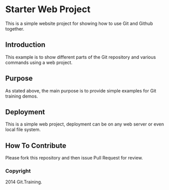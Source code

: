 # Starter Web Project

This is a simple website project for
showing how to use Git and Github together.

## Introduction

This example is to show different parts 
of the Git repository and various commands
using a web project.

## Purpose

As stated above, the main purpose is to 
provide simple examples for Git training 
demos.

## Deployment

This is a simple web project, deployment 
can be on any web server or even local
file system.

## How To Contribute

Please fork this repository and then issue Pull Request for review.

### Copyright

2014 Git.Training.